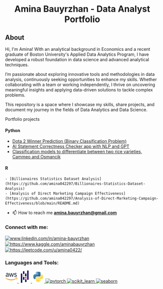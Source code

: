 <h1 align="center">Amina Bauyrzhan - Data Analyst Portfolio</h1>

## About

Hi, I'm Amina! With an analytical background in Economics and a recent graduate of Boston University's Applied Data Analytics Program, I have developed a robust foundation in data science and advanced analytical techniques.

I’m passionate about exploring innovative tools and methodologies in data analysis, continuously seeking opportunities to enhance my skills. Whether collaborating with a team or working independently, I thrive on uncovering meaningful insights and applying data-driven solutions to tackle complex problems.

This repository is a space where I showcase my skills, share projects, and document my journey in the fields of Data Analytics and Data Science.

Portfolio projects
  #### Python
  - [Dota 2 Winner Prediction (Binary Classification Problem)](https://github.com/amina042297/amina042297/blob/main/Dota%202%20Winner%20Prediction%20(Binary%20Classification%20Problem).ipynb)
  - [AI Statement Correctness Checker app with NLP and GPT](https://github.com/amina042297/AI-Statement-correctness-checker/blob/main/README.md)
  - [Classification models to differentiate between two rice varieties, Cammeo and Osmancik](https://github.com/amina042297/Cammeo-and-Osmancik-Varieties/tree/main)
  #### R
    - [Billionaires Statistics Dataset Analysis](https://github.com/amina042297/Billionaires-Statistics-Dataset-Analysis)
    - [Analysis of Direct Marketing Campaign Effectiveness](https://github.com/amina042297/Analysis-of-Direct-Marketing-Campaign-Effectiveness/blob/main/README.md)

- 📫 How to reach me **amina.bauyrzhan@gmail.com**

<h3 align="left">Connect with me:</h3>
<p align="left">
<a href="https://linkedin.com/in/www.linkedin.com/in/amina-bauyrzhan" target="blank"><img align="center" src="https://raw.githubusercontent.com/rahuldkjain/github-profile-readme-generator/master/src/images/icons/Social/linked-in-alt.svg" alt="www.linkedin.com/in/amina-bauyrzhan" height="30" width="40" /></a>
<a href="https://kaggle.com/https://www.kaggle.com/aminabauyrzhan" target="blank"><img align="center" src="https://raw.githubusercontent.com/rahuldkjain/github-profile-readme-generator/master/src/images/icons/Social/kaggle.svg" alt="https://www.kaggle.com/aminabauyrzhan" height="30" width="40" /></a>
<a href="https://www.leetcode.com/https://leetcode.com/u/amina0422/" target="blank"><img align="center" src="https://raw.githubusercontent.com/rahuldkjain/github-profile-readme-generator/master/src/images/icons/Social/leet-code.svg" alt="https://leetcode.com/u/amina0422/" height="30" width="40" /></a>
</p>

<h3 align="left">Languages and Tools:</h3>
<p align="left"> <a href="https://aws.amazon.com" target="_blank" rel="noreferrer"> <img src="https://raw.githubusercontent.com/devicons/devicon/master/icons/amazonwebservices/amazonwebservices-original-wordmark.svg" alt="aws" width="40" height="40"/> </a> <a href="https://pandas.pydata.org/" target="_blank" rel="noreferrer"> <img src="https://raw.githubusercontent.com/devicons/devicon/2ae2a900d2f041da66e950e4d48052658d850630/icons/pandas/pandas-original.svg" alt="pandas" width="40" height="40"/> </a> <a href="https://www.python.org" target="_blank" rel="noreferrer"> <img src="https://raw.githubusercontent.com/devicons/devicon/master/icons/python/python-original.svg" alt="python" width="40" height="40"/> </a> <a href="https://pytorch.org/" target="_blank" rel="noreferrer"> <img src="https://www.vectorlogo.zone/logos/pytorch/pytorch-icon.svg" alt="pytorch" width="40" height="40"/> </a> <a href="https://scikit-learn.org/" target="_blank" rel="noreferrer"> <img src="https://upload.wikimedia.org/wikipedia/commons/0/05/Scikit_learn_logo_small.svg" alt="scikit_learn" width="40" height="40"/> </a> <a href="https://seaborn.pydata.org/" target="_blank" rel="noreferrer"> <img src="https://seaborn.pydata.org/_images/logo-mark-lightbg.svg" alt="seaborn" width="40" height="40"/> </a> </p>
